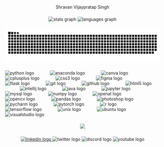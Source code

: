 <p align="center">Shravan Vijaypratap Singh</p>

###

<div align="center">
  <img src="https://github-readme-stats.vercel.app/api?username=Shravan1028&hide_title=false&hide_rank=false&show_icons=true&include_all_commits=true&count_private=true&disable_animations=false&theme=dracula&locale=en&hide_border=false&order=1" height="150" alt="stats graph"  />
  <img src="https://github-readme-stats.vercel.app/api/top-langs?username=Shravan1028&locale=en&hide_title=false&layout=compact&card_width=320&langs_count=5&theme=dracula&hide_border=false&order=2" height="150" alt="languages graph"  />
</div>

###

<img src="https://raw.githubusercontent.com/Shravan1028/Shravan1028/output/snake.svg" alt="Snake animation" />

###

<div align="left">
  <img src="https://cdn.jsdelivr.net/gh/devicons/devicon/icons/python/python-original.svg" height="132" alt="python logo"  />
  <img width="44" />
  <img src="https://cdn.jsdelivr.net/gh/devicons/devicon/icons/anaconda/anaconda-original.svg" height="132" alt="anaconda logo"  />
  <img width="44" />
  <img src="https://cdn.jsdelivr.net/gh/devicons/devicon/icons/canva/canva-original.svg" height="132" alt="canva logo"  />
  <img width="44" />
  <img src="https://cdn.jsdelivr.net/gh/devicons/devicon/icons/cplusplus/cplusplus-original.svg" height="132" alt="cplusplus logo"  />
  <img width="44" />
  <img src="https://cdn.jsdelivr.net/gh/devicons/devicon/icons/css3/css3-original.svg" height="132" alt="css3 logo"  />
  <img width="44" />
  <img src="https://cdn.jsdelivr.net/gh/devicons/devicon/icons/figma/figma-original.svg" height="132" alt="figma logo"  />
  <img width="44" />
  <img src="https://cdn.jsdelivr.net/gh/devicons/devicon/icons/flask/flask-original.svg" height="132" alt="flask logo"  />
  <img width="44" />
  <img src="https://cdn.jsdelivr.net/gh/devicons/devicon/icons/git/git-original.svg" height="132" alt="git logo"  />
  <img width="44" />
  <img src="https://cdn.jsdelivr.net/gh/devicons/devicon/icons/github/github-original.svg" height="132" alt="github logo"  />
  <img width="44" />
  <img src="https://cdn.jsdelivr.net/gh/devicons/devicon/icons/html5/html5-original.svg" height="132" alt="html5 logo"  />
  <img width="44" />
  <img src="https://cdn.jsdelivr.net/gh/devicons/devicon/icons/intellij/intellij-original.svg" height="132" alt="intellij logo"  />
  <img width="44" />
  <img src="https://cdn.jsdelivr.net/gh/devicons/devicon/icons/java/java-original.svg" height="132" alt="java logo"  />
  <img width="44" />
  <img src="https://cdn.jsdelivr.net/gh/devicons/devicon/icons/jupyter/jupyter-original.svg" height="132" alt="jupyter logo"  />
  <img width="44" />
  <img src="https://cdn.jsdelivr.net/gh/devicons/devicon/icons/mysql/mysql-original.svg" height="132" alt="mysql logo"  />
  <img width="44" />
  <img src="https://cdn.jsdelivr.net/gh/devicons/devicon/icons/numpy/numpy-original.svg" height="132" alt="numpy logo"  />
  <img width="44" />
  <img src="https://cdn.jsdelivr.net/gh/devicons/devicon/icons/openal/openal-original.svg" height="132" alt="openal logo"  />
  <img width="44" />
  <img src="https://cdn.jsdelivr.net/gh/devicons/devicon/icons/opencv/opencv-original.svg" height="132" alt="opencv logo"  />
  <img width="44" />
  <img src="https://cdn.jsdelivr.net/gh/devicons/devicon/icons/pandas/pandas-original.svg" height="132" alt="pandas logo"  />
  <img width="44" />
  <img src="https://cdn.jsdelivr.net/gh/devicons/devicon/icons/photoshop/photoshop-plain.svg" height="132" alt="photoshop logo"  />
  <img width="44" />
  <img src="https://cdn.jsdelivr.net/gh/devicons/devicon/icons/pycharm/pycharm-original.svg" height="132" alt="pycharm logo"  />
  <img width="44" />
  <img src="https://cdn.jsdelivr.net/gh/devicons/devicon/icons/pytorch/pytorch-original.svg" height="132" alt="pytorch logo"  />
  <img width="44" />
  <img src="https://cdn.jsdelivr.net/gh/devicons/devicon/icons/r/r-original.svg" height="132" alt="r logo"  />
  <img width="44" />
  <img src="https://cdn.jsdelivr.net/gh/devicons/devicon/icons/tensorflow/tensorflow-original.svg" height="132" alt="tensorflow logo"  />
  <img width="44" />
  <img src="https://cdn.jsdelivr.net/gh/devicons/devicon/icons/unix/unix-original.svg" height="132" alt="unix logo"  />
  <img width="44" />
  <img src="https://cdn.jsdelivr.net/gh/devicons/devicon/icons/ubuntu/ubuntu-plain.svg" height="132" alt="ubuntu logo"  />
  <img width="44" />
  <img src="https://cdn.jsdelivr.net/gh/devicons/devicon/icons/visualstudio/visualstudio-plain.svg" height="132" alt="visualstudio logo"  />
</div>

###

<div align="center">
  <img src="https://profile-counter.glitch.me/Shravan1028/count.svg?"  />
</div>

###

<div align="center">
  <a href="https://www.linkedin.com/in/shravan-singh-b011b9209/" target="_blank">
    <img src="https://raw.githubusercontent.com/maurodesouza/profile-readme-generator/master/src/assets/icons/social/linkedin/default.svg" width="52" height="40" alt="linkedin logo"  />
  </a>
  <img src="https://raw.githubusercontent.com/maurodesouza/profile-readme-generator/master/src/assets/icons/social/twitter/default.svg" width="52" height="40" alt="twitter logo"  />
  <img src="https://raw.githubusercontent.com/maurodesouza/profile-readme-generator/master/src/assets/icons/social/discord/default.svg" width="52" height="40" alt="discord logo"  />
  <img src="https://raw.githubusercontent.com/maurodesouza/profile-readme-generator/master/src/assets/icons/social/youtube/default.svg" width="52" height="40" alt="youtube logo"  />
</div>

###

